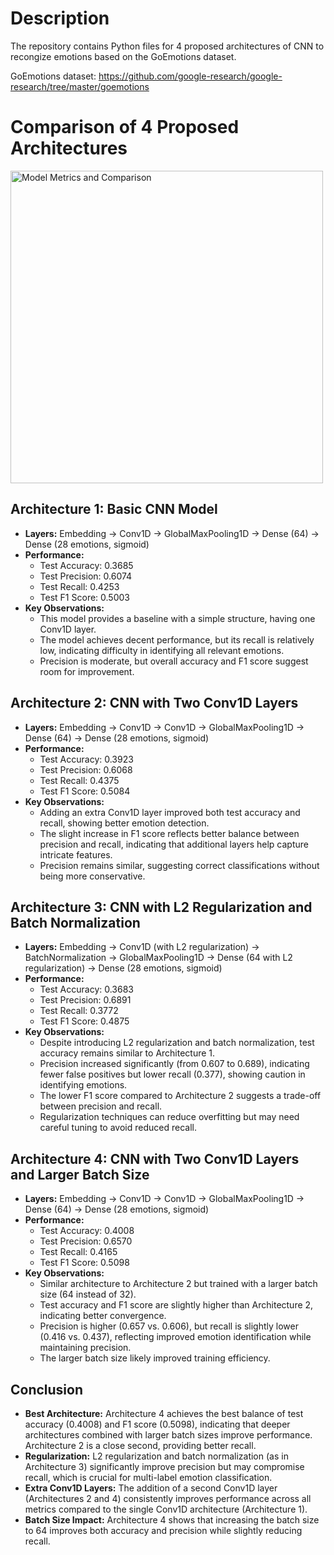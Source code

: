 # Description

The repository contains Python files for 4 proposed architectures of CNN to recongize emotions based on the GoEmotions dataset.

GoEmotions dataset: https://github.com/google-research/google-research/tree/master/goemotions  

# Comparison of 4 Proposed Architectures
<img src="https://github.com/user-attachments/assets/dcc838e4-c305-4fb7-82c6-6144f65cd9a3" alt="Model Metrics and Comparison" width="500"/>

## Architecture 1: Basic CNN Model
- **Layers:** Embedding → Conv1D → GlobalMaxPooling1D → Dense (64) → Dense (28 emotions, sigmoid)
- **Performance:**
  - Test Accuracy: 0.3685
  - Test Precision: 0.6074
  - Test Recall: 0.4253
  - Test F1 Score: 0.5003
- **Key Observations:**
  - This model provides a baseline with a simple structure, having one Conv1D layer.
  - The model achieves decent performance, but its recall is relatively low, indicating difficulty in identifying all relevant emotions.
  - Precision is moderate, but overall accuracy and F1 score suggest room for improvement.

## Architecture 2: CNN with Two Conv1D Layers
- **Layers:** Embedding → Conv1D → Conv1D → GlobalMaxPooling1D → Dense (64) → Dense (28 emotions, sigmoid)
- **Performance:**
  - Test Accuracy: 0.3923
  - Test Precision: 0.6068
  - Test Recall: 0.4375
  - Test F1 Score: 0.5084
- **Key Observations:**
  - Adding an extra Conv1D layer improved both test accuracy and recall, showing better emotion detection.
  - The slight increase in F1 score reflects better balance between precision and recall, indicating that additional layers help capture intricate features.
  - Precision remains similar, suggesting correct classifications without being more conservative.

## Architecture 3: CNN with L2 Regularization and Batch Normalization
- **Layers:** Embedding → Conv1D (with L2 regularization) → BatchNormalization → GlobalMaxPooling1D → Dense (64 with L2 regularization) → Dense (28 emotions, sigmoid)
- **Performance:**
  - Test Accuracy: 0.3683
  - Test Precision: 0.6891
  - Test Recall: 0.3772
  - Test F1 Score: 0.4875
- **Key Observations:**
  - Despite introducing L2 regularization and batch normalization, test accuracy remains similar to Architecture 1.
  - Precision increased significantly (from 0.607 to 0.689), indicating fewer false positives but lower recall (0.377), showing caution in identifying emotions.
  - The lower F1 score compared to Architecture 2 suggests a trade-off between precision and recall.
  - Regularization techniques can reduce overfitting but may need careful tuning to avoid reduced recall.

## Architecture 4: CNN with Two Conv1D Layers and Larger Batch Size
- **Layers:** Embedding → Conv1D → Conv1D → GlobalMaxPooling1D → Dense (64) → Dense (28 emotions, sigmoid)
- **Performance:**
  - Test Accuracy: 0.4008
  - Test Precision: 0.6570
  - Test Recall: 0.4165
  - Test F1 Score: 0.5098
- **Key Observations:**
  - Similar architecture to Architecture 2 but trained with a larger batch size (64 instead of 32).
  - Test accuracy and F1 score are slightly higher than Architecture 2, indicating better convergence.
  - Precision is higher (0.657 vs. 0.606), but recall is slightly lower (0.416 vs. 0.437), reflecting improved emotion identification while maintaining precision.
  - The larger batch size likely improved training efficiency.

## Conclusion
- **Best Architecture:** Architecture 4 achieves the best balance of test accuracy (0.4008) and F1 score (0.5098), indicating that deeper architectures combined with larger batch sizes improve performance. Architecture 2 is a close second, providing better recall.
- **Regularization:** L2 regularization and batch normalization (as in Architecture 3) significantly improve precision but may compromise recall, which is crucial for multi-label emotion classification.
- **Extra Conv1D Layers:** The addition of a second Conv1D layer (Architectures 2 and 4) consistently improves performance across all metrics compared to the single Conv1D architecture (Architecture 1).
- **Batch Size Impact:** Architecture 4 shows that increasing the batch size to 64 improves both accuracy and precision while slightly reducing recall.
